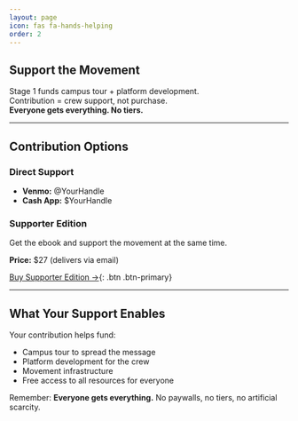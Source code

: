 ```yaml
---
layout: page
icon: fas fa-hands-helping
order: 2
---
```


## Support the Movement

Stage 1 funds campus tour + platform development.  
Contribution = crew support, not purchase.  
**Everyone gets everything. No tiers.**

---

## Contribution Options

### Direct Support
- **Venmo:** @YourHandle
- **Cash App:** $YourHandle

### Supporter Edition
Get the ebook and support the movement at the same time.

**Price:** $27 (delivers via email)

[Buy Supporter Edition →](#){: .btn .btn-primary}

---

## What Your Support Enables

Your contribution helps fund:
- Campus tour to spread the message
- Platform development for the crew
- Movement infrastructure
- Free access to all resources for everyone

Remember: **Everyone gets everything.** No paywalls, no tiers, no artificial scarcity.